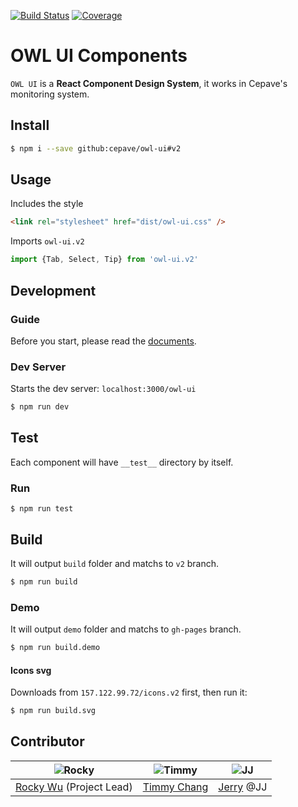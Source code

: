 [![Build Status](https://img.shields.io/travis/Cepave/owl-ui.svg)](https://travis-ci.org/Cepave/owl-ui) [![Coverage](https://img.shields.io/coveralls/Cepave/owl-ui/dev.svg)](https://coveralls.io/github/Cepave/owl-ui)

# OWL UI Components

`OWL UI` is a **React Component Design System**, it works in Cepave's monitoring system.



## Install

```sh
$ npm i --save github:cepave/owl-ui#v2
```



## Usage

Includes the style

```html
<link rel="stylesheet" href="dist/owl-ui.css" />
```

Imports `owl-ui.v2`

```javascript
import {Tab, Select, Tip} from 'owl-ui.v2'
```



## Development


### Guide

Before you start, please read the [documents](https://github.com/Cepave/owl-ui/tree/dev/docs).



### Dev Server

Starts the dev server: `localhost:3000/owl-ui`


```sh
$ npm run dev
```


## Test

Each component will have `__test__` directory by itself.

### Run

```shell
$ npm run test
```



## Build

It will output `build` folder and matchs to `v2` branch.

```sh
$ npm run build
```

### Demo

It will output `demo` folder and matchs to `gh-pages` branch.

```sh
$ npm run build.demo
```

#### Icons svg

Downloads from `157.122.99.72/icons.v2` first, then run it:

```sh
$ npm run build.svg
```



## Contributor

| ![Rocky](https://avatars1.githubusercontent.com/u/890063?v=3&s=120) | ![Timmy](https://avatars0.githubusercontent.com/u/4191668?v=3&s=120) | ![JJ](https://avatars2.githubusercontent.com/u/2060669?v=3&s=120) |
| ---------------------------------------- | ---------------------------------------- | ---------------------------------------- |
| [Rocky Wu](https://github.com/rwu823) (Project Lead) | [Timmy Chang](https://github.com/chuanxd) | [Jerry](https://github.com/jerrysdesign) @JJ |

